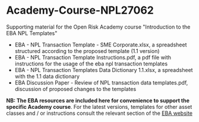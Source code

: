 # Academy-Course-NPL27062
Supporting material for the Open Risk Academy course "Introduction to the EBA NPL Templates"

* EBA - NPL Transaction Template - SME Corporate.xlsx, a spreadsheet structured according to the proposed template (1.1 version)
* EBA - NPL Transaction Template Instructions.pdf, a pdf file with instructions for the usage of the eba npl transaction templates
* EBA - NPL Transaction Templates Data Dictionary 1.1.xlsx, a spreadsheet with the 1.1 data dictionary
* EBA Discussion Paper - Review of NPL transaction data templates.pdf, discussion of proposed changes to the templates

**NB: The EBA resources are included here for convenience to support the specific Academy course**. For the latest versions, templates for other asset classes and / or instructions consult the relevant section of the [EBA website](https://www.eba.europa.eu/risk-analysis-and-data/npls)
